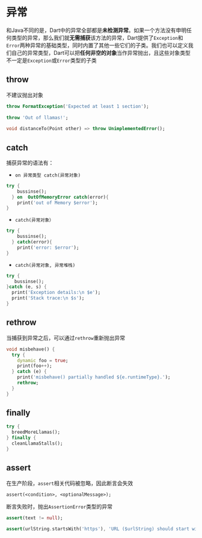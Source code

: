 # 异常

和Java不同的是，Dart中的异常全部都是**未检测异常**。如果一个方法没有申明任何类型的异常，那么我们就**无需捕获**该方法的异常，Dart提供了`Exception`和`Error`两种异常的基础类型，同时内置了其他一些它们的子类。我们也可以定义我们自己的异常类型，Dart可以把**任何非空的对象**当作异常抛出，且这些对象类型不一定是`Exception`或`Error`类型的子类



## throw

<warning>不建议抛出对象</warning>

```dart
throw FormatException('Expected at least 1 section');
 
throw 'Out of llamas!';
 
void distanceTo(Point other) => throw UnimplementedError();
```



## catch

捕获异常的语法有：

- `on 异常类型 catch(异常对象)`

```dart
try {
    bussinse();
  } on  OutOfMemoryError catch(error){
    print('out of Memory $error');
}
```

- `catch(异常对象）`

```dart
try {
    bussinse();
  } catch(error){
    print('error: $error');
}
```

- `catch(异常对象, 异常堆栈)`

```dart
try {
   bussinse();
}catch (e, s) {
  print('Exception details:\n $e');
  print('Stack trace:\n $s');
}
```



## rethrow

当捕获到异常之后，可以通过`rethrow`重新抛出异常

```dart
void misbehave() {
  try {
    dynamic foo = true;
    print(foo++); 
  } catch (e) {
    print('misbehave() partially handled ${e.runtimeType}.');
    rethrow; 
  }
}
```



## finally

```dart
try {
  breedMoreLlamas();
} finally {
  cleanLlamaStalls();
}
```



## assert

<warning>在生产阶段，`assert`相关代码被忽略，因此断言会失效</warning>

`assert(<condition>, <optionalMessage>);`

断言失败时，抛出`AssertionError`类型的异常

```dart
assert(text != null);
 
assert(urlString.startsWith('https'), 'URL ($urlString) should start with "https".');
```

